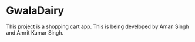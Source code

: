 # GwalaDairy
This project is a shopping cart app.
This is being developed by Aman Singh and Amrit Kumar Singh.
